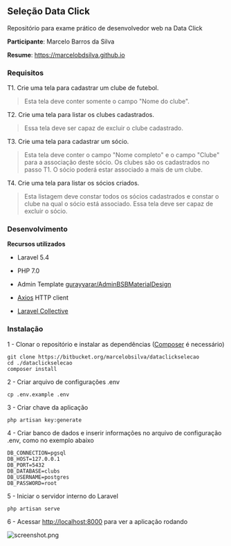 ## Seleção Data Click

Repositório para exame prático de desenvolvedor web na Data Click

**Participante**: Marcelo Barros da Silva

**Resume**: https://marcelobdsilva.github.io


### Requisitos

T1. Crie uma tela para cadastrar um clube de futebol.
   > Esta tela deve conter somente o campo "Nome do clube".

T2. Crie uma tela para listar os clubes cadastrados.
   > Essa tela deve ser capaz de excluir o clube cadastrado.

T3. Crie uma tela para cadastrar um sócio.
   > Esta tela deve conter o campo "Nome completo" e o campo "Clube" 
para a associação deste sócio. Os clubes são os cadastrados no passo T1.
   > O sócio poderá estar associado a mais de um clube.

T4. Crie uma tela para listar os sócios criados.
   > Esta listagem deve constar todos os sócios cadastrados e constar o 
clube na qual o sócio está associado.
   > Essa tela deve ser capaz de excluir o sócio.
 
 
### Desenvolvimento
 
 **Recursos utilizados**
 
 - Laravel 5.4
 
 - PHP 7.0
 
 - Admin Template [gurayyarar/AdminBSBMaterialDesign]("https://github.com/gurayyarar/AdminBSBMaterialDesign")
 
 - [Axios]("https://github.com/mzabriskie/axios") HTTP client
 
 - [Laravel Collective]("https://laravelcollective.com/docs/5.4/html")
 
### Instalação
 
1 - Clonar o repositório e instalar as dependências ([Composer]("https://getcomposer.org/download") é necessário)

```
git clone https://bitbucket.org/marcelobsilva/dataclickselecao 
cd ./dataclickselecao
composer install
```
 
2 - Criar arquivo de configurações .env

```
cp .env.example .env
```
 
3 - Criar chave da aplicação

```
php artisan key:generate
```
 
4 - Criar banco de dados e inserir informações no arquivo de configuração .env, como no exemplo abaixo
 
```
DB_CONNECTION=pgsql
DB_HOST=127.0.0.1
DB_PORT=5432
DB_DATABASE=clubs
DB_USERNAME=postgres
DB_PASSWORD=root
```
 
5 - Iniciar o servidor interno do Laravel
 
```
php artisan serve
```
 
 6 - Acessar [http://localhost:8000](http://localhost:8000) para ver a aplicação rodando
 
 ![screenshot.png](https://bytebucket.org/marcelobsilva/dataclickselecao/raw/300d27e17df581a02fff3c5dcc859d5134735f95/public/images/screenshot.png)